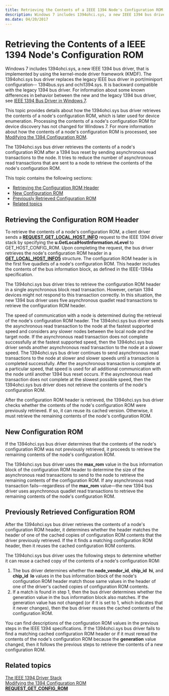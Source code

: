 ```yaml
---
title: Retrieving the Contents of a IEEE 1394 Node's Configuration ROM
description: Windows 7 includes 1394ohci.sys, a new IEEE 1394 bus driver, that is implemented by using the kernel-mode driver framework (KMDF).
ms.date: 04/20/2017
---
```


# Retrieving the Contents of a IEEE 1394 Node's Configuration ROM


Windows 7 includes 1394ohci.sys, a new IEEE 1394 bus driver, that is implemented by using the kernel-mode driver framework (KMDF). The 1394ohci.sys bus driver replaces the legacy IEEE bus driver in port/miniport configuration-- 1394bus.sys and ochi1394.sys. It is backward compatible with the legacy 1394 bus driver. For information about some known differences in behavior between the new and the legacy 1394 bus driver, see [IEEE 1394 Bus Driver in Windows 7](./ieee-1394-bus-driver-in-windows-7.md).

This topic provides details about how the 1394ohci.sys bus driver retrieves the contents of a node's configuration ROM, which is later used for device enumeration. Processing the contents of a node's configuration ROM for device discovery has not changed for Windows 7. For more information about how the contents of a node's configuration ROM is processed, see [Modifying the 1394 Configuration ROM](./modifying-the-1394-configuration-rom.md).

The 1394ohci.sys bus driver retrieves the contents of a node's configuration ROM after a 1394 bus reset by sending asynchronous read transactions to the node. It tries to reduce the number of asynchronous read transactions that are sent to a node to retrieve the contents of the node's configuration ROM.

This topic contains the following sections:

-   [Retrieving the Configuration ROM Header](#retrieving-the-configuration-rom-header)
-   [New Configuration ROM](#new-configuration-rom)
-   [Previously Retrieved Configuration ROM](#previously-retrieved-configuration-rom)
-   [Related topics](#related-topics)

## Retrieving the Configuration ROM Header


To retrieve the contents of a node's configuration ROM, a client driver sends a [**REQUEST\_GET\_LOCAL\_HOST\_INFO**](/windows-hardware/drivers/ddi/1394/ni-1394-ioctl_1394_class) request to the IEEE 1394 driver stack by specifying the **u.GetLocalHostInformation.nLevel** to GET\_HOST\_CONFIG\_ROM. Upon completing the request, the bus driver retrieves the node's configuration ROM header in a [**GET\_LOCAL\_HOST\_INFO5**](/windows-hardware/drivers/ddi/1394/ns-1394-_get_local_host_info5) structure. The configuration ROM header is in the first five quadlets of a node's configuration ROM. This header includes the contents of the bus information block, as defined in the IEEE-1394a specification.

The 1394ohci.sys bus driver tries to retrieve the configuration ROM header in a single asynchronous block read transaction. However, certain 1394 devices might not respond to this transaction correctly. In this situation, the new 1394 bus driver uses five asynchronous quadlet read transactions to retrieve the configuration ROM header.

The speed of communication with a node is determined during the retrieval of the node's configuration ROM header. The 1394ohci.sys bus driver sends the asynchronous read transaction to the node at the fastest supported speed and considers any slower nodes between the local node and the target node. If the asynchronous read transaction does not complete successfully at the fastest supported speed, then the 1394ohci.sys bus driver sends another asynchronous read transaction to the node at a slower speed. The 1394ohci.sys bus driver continues to send asynchronous read transactions to the node at slower and slower speeds until a transaction is completed successfully. After the asynchronous transaction is complete at a particular speed, that speed is used for all additional communication with the node until another 1394 bus reset occurs. If the asynchronous read transaction does not complete at the slowest possible speed, then the 1394ohci.sys bus driver does not retrieve the contents of the node's configuration ROM.

After the configuration ROM header is retrieved, the 1394ohci.sys bus driver checks whether the contents of the node's configuration ROM were previously retrieved. If so, it can reuse its cached version. Otherwise, it must retrieve the remaining contents of the node's configuration ROM.

## New Configuration ROM


If the 1394ohci.sys bus driver determines that the contents of the node's configuration ROM was not previously retrieved, it proceeds to retrieve the remaining contents of the node's configuration ROM.

The 1394ohci.sys bus driver uses the **max\_rom** value in the bus information block of the configuration ROM header to determine the size of the asynchronous read transactions to send to the node to retrieve the remaining contents of the configuration ROM. If any asynchronous read transaction fails—regardless of the **max\_rom** value—the new 1394 bus driver uses asynchronous quadlet read transactions to retrieve the remaining contents of the node's configuration ROM.

## Previously Retrieved Configuration ROM


After the 1394ohci.sys bus driver retrieves the contents of a node's configuration ROM header, it determines whether the header matches the header of one of the cached copies of configuration ROM contents that the driver previously retrieved. If the it finds a matching configuration ROM header, then it reuses the cached configuration ROM contents.

The 1394ohci.sys bus driver uses the following steps to determine whether it can reuse a cached copy of the contents of a node's configuration ROM:

1.  The bus driver determines whether the **node\_vendor\_id**, **chip\_id hi**, and **chip\_id lo** values in the bus information block of the node's configuration ROM header match those same values in the header of one of the driver's cached copies of configuration ROM contents.
2.  If a match is found in step 1, then the bus driver determines whether the generation value in the bus information block also matches. If the generation value has not changed (or if it is set to 1, which indicates that it never changes), then the bus driver reuses the cached contents of the configuration ROM.

You can find descriptions of the configuration ROM values in the previous steps in the IEEE 1394 specifications. If the 1394ohci.sys bus driver fails to find a matching cached configuration ROM header or if it must reread the contents of the node's configuration ROM because the **generation** value changed, then it follows the previous steps to retrieve the contents of a new configuration ROM.

## Related topics
[The IEEE 1394 Driver Stack](./the-ieee-1394-driver-stack.md)  
[Modifying the 1394 Configuration ROM](./modifying-the-1394-configuration-rom.md)  
[**REQUEST\_GET\_CONFIG\_ROM**](/windows-hardware/drivers/ddi/1394/ni-1394-ioctl_1394_class)
